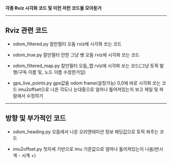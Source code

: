 **각종 Rviz 시각화 코드 및 이런 저런 코드들 모아둔거**

---------------------
**Rviz 관련 코드**
---------------------
  - odom_filtered.py
    칼만필터 오돔 rviz에 시각화 쏘는 코드
  
  - odom_true.py
    칼만필터 안한 그냥 쌩 오돔 rviz에 시각화 쏘는 코드
  
  - odom_filtered_map.py
    칼만필터 오돔_맵 rviz에 시각화 쏘는 코드(그냥 토픽 발행/구독 이름 및, 노드 이름 수정한거임)
  
  - gps_live_points.py
    gps값을 odom frame(설정가능) 0,0에 바로 시각화 쏘는 코드
    imu2offset으로 나온 각도나 눈대중으로 얼마나 틀어져있는지 보고 제일 및 파람에서 수정하기 

---------------------
**방향 및 부가적인 코드**
---------------------
  - odom_heading.py
    오돔에서 나온 오리엔테이션 정보 헤딩값으로 토픽 쏴주는 코드
  
  - imu2offset.py
    첫자세 기반으로 imu 기준값으로 얼마나 틀어져있는지 나옴(반시계 - 시계 +)
